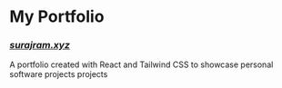 # My Portfolio

### _[surajram.xyz](https://surajram.xyz)_

A portfolio created with React and Tailwind CSS to showcase personal software projects projects
